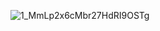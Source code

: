 ![1_MmLp2x6cMbr27HdRI9OSTg](https://github.com/shabbir2931/shabbir2931/assets/143161219/90c30f4d-6131-464b-9ac5-a618e36bfc6f)
